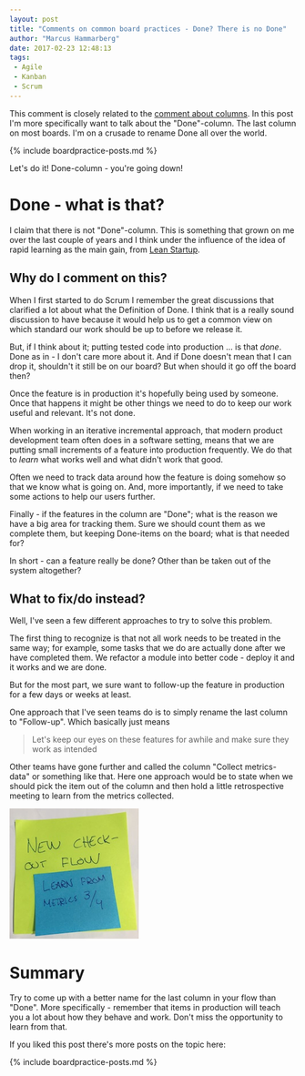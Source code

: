 ```yaml
---
layout: post
title: "Comments on common board practices - Done? There is no Done"
author: "Marcus Hammarberg"
date: 2017-02-23 12:48:13
tags:
 - Agile
 - Kanban
 - Scrum
---
```


This comment is closely related to the [comment about columns](http://www.marcusoft.net/2017/02/comments-on-board-practices-2.html). In this post I'm more specifically want to talk about the "Done"-column. The last column on most boards. I'm on a crusade to rename Done all over the world.

{% include boardpractice-posts.md %}

Let's do it! Done-column - you're going down!

<!-- excerpt-end -->

# Done - what is that?

I claim that there is not "Done"-column. This is something that grown on me over the last couple of years and I think under the influence of the idea of rapid learning as the main gain, from [Lean Startup](http://theleanstartup.com/).

## Why do I comment on this?

When I first started to do Scrum I remember the great discussions that clarified a lot about what the Definition of Done. I think that is a really sound discussion to have because it would help us to get a common view on which standard our work should be up to before we release it.

But, if I think about it; putting tested code into production … is that *done*. Done as in - I don't care more about it. And if Done doesn't mean that I can drop it, shouldn't it still be on our board? But when should it go off the board then?

Once the feature is in production it's hopefully being used by someone. Once that happens it might be other things we need to do to keep our work useful and relevant. It's not done.

When working in an iterative incremental approach, that modern product development team often does in a software setting, means that we are putting small increments of a feature into production frequently. We do that to *learn* what works well and what didn't work that good.

Often we need to track data around how the feature is doing somehow so that we know what is going on. And, more importantly, if we need to take some actions to help our users further.

Finally - if the features in the column are "Done"; what is the reason we have a big area for tracking them. Sure we should count them as we complete them, but keeping Done-items on the board; what is that needed for?

In short - can a feature really be done? Other than be taken out of the system altogether?

## What to fix/do instead?

Well, I've seen a few different approaches to try to solve this problem.

The first thing to recognize is that not all work needs to be treated in the same way; for example, some tasks that we do are actually done after we have completed them. We refactor a module into better code - deploy it and it works and we are done.

But for the most part, we sure want to follow-up the feature in production for a few days or weeks at least.

One approach that I've seen teams do is to simply rename the last column to "Follow-up". Which basically just means

> Let's keep our eyes on these features for awhile and make sure they work as intended

Other teams have gone further and called the column "Collect metrics-data" or something like that. Here one approach would be to state when we should pick the item out of the column and then hold a little retrospective meeting to learn from the metrics collected.

![Example sticky collecting learning data](/img/stickyCollectingMetrics.jpg)

# Summary

Try to come up with a better name for the last column in your flow than "Done". More specifically - remember that items in production will teach you a lot about how they behave and work. Don't miss the opportunity to learn from that.

If you liked this post there's more posts on the topic here:

{% include boardpractice-posts.md %}
